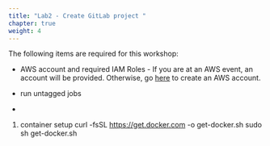 ```yaml
---
title: "Lab2 - Create GitLab project "
chapter: true
weight: 4
---
```


The following items are required for this workshop:

- AWS account and required IAM Roles - If you are at an AWS event, an account will be provided. Otherwise, go [here](https://portal.aws.amazon.com/billing/signup#/start) to create an AWS account.

- run untagged jobs
-
1. container setup
curl -fsSL https://get.docker.com -o get-docker.sh
 sudo sh get-docker.sh
